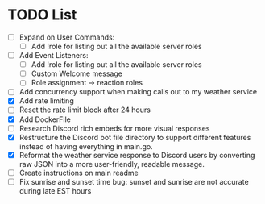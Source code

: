 # TODO List

- [ ] Expand on User Commands:
  - [ ] Add !role for listing out all the available server roles

- [ ] Add Event Listeners:
  - [ ] Add !role for listing out all the available server roles
  - [ ] Custom Welcome message
  - [ ] Role assignment -> reaction roles

- [ ] Add concurrency support when making calls out to my weather service
- [X] Add rate limiting
- [ ] Reset the rate limit block after 24 hours
- [X] Add DockerFile
- [ ] Research Discord rich embeds for more visual responses
- [X] Restructure the Discord bot file directory to support different features instead of having everything in main.go.
- [X] Reformat the weather service response to Discord users by converting raw JSON into a more user-friendly, readable message.
- [ ] Create instructions on main readme
- [ ] Fix sunrise and sunset time bug: sunset and sunrise are not accurate during late EST hours

